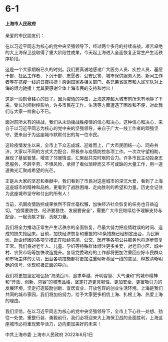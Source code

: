 # 6-1

#### &#x20;上海市人民政府&#x20;

亲爱的市民朋友们：&#x20;

在以习近平同志为核心的党中央坚强领导下，经过两个多月的持续奋战，艰苦卓绝的大上海保卫战取得了重大阶段性成果，今天起上海进入全面恢复正常生产生活秩序阶段。

&#x20;这是一个大家期盼已久的时刻。我们要真诚地感谢广大医务人员、疾控人员、基层干部、社区工作者、下沉干部、志愿者、公安民警、城市保供服务人员、新闻工作者等在抗疫一线的日夜拼搏！感谢国家各相关部门、各兄弟省区市和人民军队对上海的倾力驰援！尤其要感谢全体上海市民的支持和付出！

&#x20;这是一段刻骨铭心的日子。因为疫情的冲击，上海这座超大城市前所未有地静了下来。受长时间封控影响，许多市民在工作、生活等方面遭遇了困难和不便，对此我们与大家一样揪心不已。

&#x20;面对前所未有的挑战，我们从未动摇战胜疫情的信心和决心。这种信心和决心，来自于以习近平同志为核心的党中央的坚强领导，来自于广大一线工作者的顽强坚守，更来自于为这座城市默默付出的每一位市民。

&#x20;这轮疫情发生以来，全市上下众志成城、迎难而上，广大市民团结一心、同舟共济，大家以不同的方式大力配合、积极参与疫情防控各项工作。一次次守望相助，展现了基层智慧，增进了邻里情谊，汇聚起共克时艰的合力。许多市民主动投身志愿服务，不辞辛劳、不惧风险，承担了看似琐碎而又不可或缺的大量工作，用一道道微光汇聚成希望的光芒。

&#x20;正是从大家的坚忍和奉献中，我们看到了市民对这座城市的深沉大爱，看到了上海这座城市的精神和品格，更看到了战胜困难、走向胜利的希望和力量。历史会记住为这座城市坚守和付出的所有人！

当前，巩固疫情防控成果依然不容丝毫松懈，加快经济社会恢复的任务也日益迫切。“疫情要防住、经济要稳住、发展要安全”，需要广大市民继续给予理解支持与配合，一起贡献才智、贡献力量。&#x20;

我们将全力推动正常生产生活秩序的全面恢复，尽最大努力把疫情耽误的时间、造成的损失抢回来。目前，加快经济恢复和重振的50条措施已经制定出台，为民解忧、助企纾困的各项举措正在陆续实施，公交、医疗等各项公共服务也将逐步恢复正常。我们将对老年人、儿童、孕妇等特殊群体倾注更多关爱，对老旧小区、城中村、农贸市场等加快改造提升。各级党委政府的工作都将更加注重回应好市民群众和市场主体的关切，出台各项措施都将更加注重倾听基层一线的意见、释放清晰明确的信号、体现积极正面的导向。&#x20;

我们将更加坚定地弘扬“海纳百川、追求卓越、开明睿智、大气谦和”的城市精神和“开放、创新、包容”的城市品格，坚定打造更具韧性、更加安全、更富吸引力的发展环境，坚定打造鼓励创新、宜居宜业、开放包容的创业生活环境。上海是我们共同的城市家园，我们将加倍努力，给予大家更多相信上海、扎根上海、热爱上海的理由。

&#x20;我们坚信，在以习近平同志为核心的党中央坚强领导下，全市上下心往一处想、劲往一处使，重整行装、勇毅前行，我们必将迎来大上海保卫战的全面胜利，上海这座城市必将重现繁华活力，迈向更加美好的未来！

中共上海市委 上海市人民政府 2022年6月1日
